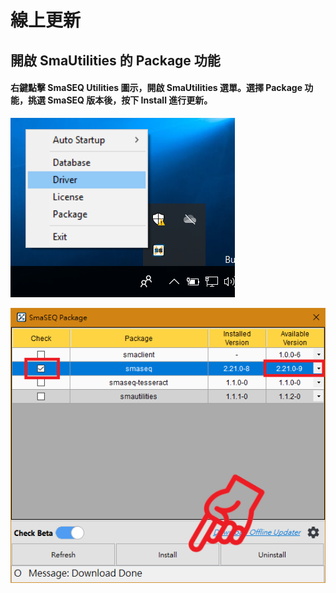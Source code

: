 # 線上更新

## 開啟 SmaUtilities 的 Package 功能

#### 右鍵點擊 SmaSEQ Utilities 圖示，開啟 SmaUtilities 選單。選擇 Package 功能，挑選 SmaSEQ 版本後，按下 Install 進行更新。

![](../../.gitbook/assets/smautilities_driver_open%20%285%29.PNG)

![](../../.gitbook/assets/smautilities_package_install-smaseq_update.PNG)

#### 

